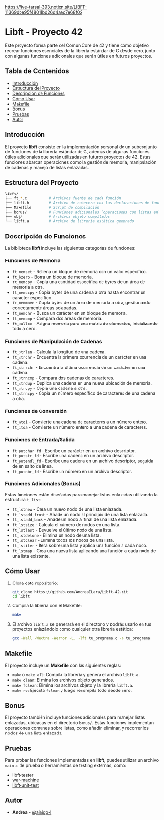 https://five-tarsal-393.notion.site/LIBFT-11369dbe95f48011bd26d4aec7e68f02
# Libft - Proyecto 42

Este proyecto forma parte del Comun Core de 42 y tiene como objetivo recrear funciones esenciales de la librería estándar de C desde cero, junto con algunas funciones adicionales que serán útiles en futuros proyectos.

## Tabla de Contenidos

- [Introducción](#introducción)
- [Estructura del Proyecto](#estructura-del-proyecto)
- [Descripción de Funciones](#descripción-de-funciones)
- [Cómo Usar](#cómo-usar)
- [Makefile](#makefile)
- [Bonus](#bonus)
- [Pruebas](#pruebas)
- [Autor](#autor)

## Introducción

El proyecto **libft** consiste en la implementación personal de un subconjunto de funciones de la librería estándar de C, además de algunas funciones útiles adicionales que serán utilizadas en futuros proyectos de 42. Estas funciones abarcan operaciones como la gestión de memoria, manipulación de cadenas y manejo de listas enlazadas.

## Estructura del Proyecto

```bash
libft/
├── ft_*.c          # Archivos fuente de cada función
├── libft.h         # Archivo de cabecera con las declaraciones de funciones
├── Makefile        # Script de compilación
├── bonus/          # Funciones adicionales (operaciones con listas enlazadas)
├── obj/            # Archivos objeto compilados
└── libft.a         # Archivo de librería estática generado

 ```
## Descripción de Funciones

La biblioteca **libft** incluye las siguientes categorías de funciones:

### Funciones de Memoria

- `ft_memset` - Rellena un bloque de memoria con un valor específico.
- `ft_bzero` - Borra un bloque de memoria.
- `ft_memcpy` - Copia una cantidad específica de bytes de un área de memoria a otra.
- `ft_memccpy` - Copia bytes de una cadena a otra hasta encontrar un carácter específico.
- `ft_memmove` - Copia bytes de un área de memoria a otra, gestionando correctamente áreas solapadas.
- `ft_memchr` - Busca un carácter en un bloque de memoria.
- `ft_memcmp` - Compara dos áreas de memoria.
- `ft_calloc` - Asigna memoria para una matriz de elementos, inicializando todo a cero.

### Funciones de Manipulación de Cadenas

- `ft_strlen` - Calcula la longitud de una cadena.
- `ft_strchr` - Encuentra la primera ocurrencia de un carácter en una cadena.
- `ft_strrchr` - Encuentra la última ocurrencia de un carácter en una cadena.
- `ft_strncmp` - Compara dos cadenas de caracteres.
- `ft_strdup` - Duplica una cadena en una nueva ubicación de memoria.
- `ft_strcpy` - Copia una cadena a otra.
- `ft_strncpy` - Copia un número específico de caracteres de una cadena a otra.

### Funciones de Conversión

- `ft_atoi` - Convierte una cadena de caracteres a un número entero.
- `ft_itoa` - Convierte un número entero a una cadena de caracteres.

### Funciones de Entrada/Salida

- `ft_putchar_fd` - Escribe un carácter en un archivo descriptor.
- `ft_putstr_fd` - Escribe una cadena en un archivo descriptor.
- `ft_putendl_fd` - Escribe una cadena en un archivo descriptor, seguida de un salto de línea.
- `ft_putnbr_fd` - Escribe un número en un archivo descriptor.

### Funciones Adicionales (Bonus)

Estas funciones están diseñadas para manejar listas enlazadas utilizando la estructura `t_list`:

- `ft_lstnew` - Crea un nuevo nodo de una lista enlazada.
- `ft_lstadd_front` - Añade un nodo al principio de una lista enlazada.
- `ft_lstadd_back` - Añade un nodo al final de una lista enlazada.
- `ft_lstsize` - Calcula el número de nodos en una lista.
- `ft_lstlast` - Devuelve el último nodo de una lista.
- `ft_lstdelone` - Elimina un nodo de una lista.
- `ft_lstclear` - Elimina todos los nodos de una lista.
- `ft_lstiter` - Itera sobre una lista y aplica una función a cada nodo.
- `ft_lstmap` - Crea una nueva lista aplicando una función a cada nodo de una lista existente.

## Cómo Usar

1. Clona este repositorio:

    ```bash
    git clone https://github.com/AndreaILara/Libft-42.git
    cd libft
    ```

2. Compila la librería con el Makefile:

    ```bash
    make
    ```

3. El archivo `libft.a` se generará en el directorio y podrás usarlo en tus proyectos enlazándolo como cualquier otra librería estática:

    ```bash
    gcc -Wall -Wextra -Werror -L. -lft tu_programa.c -o tu_programa
    ```

## Makefile

El proyecto incluye un **Makefile** con las siguientes reglas:

- `make` o `make all`: Compila la librería y genera el archivo `libft.a`.
- `make clean`: Elimina los archivos objeto generados.
- `make fclean`: Elimina los archivos objeto y la librería `libft.a`.
- `make re`: Ejecuta `fclean` y luego recompila todo desde cero.

## Bonus

El proyecto también incluye funciones adicionales para manejar listas enlazadas, ubicadas en el directorio `bonus/`. Estas funciones implementan operaciones comunes sobre listas, como añadir, eliminar, y recorrer los nodos de una lista enlazada.

## Pruebas

Para probar las funciones implementadas en **libft**, puedes utilizar un archivo `main.c` de prueba o herramientas de testing externas, como:

- [libft-tester](https://github.com/Tripouille/libftTester)
- [war-machine](https://github.com/ska42/libft-war-machine)
- [libft-unit-test](https://github.com/alelievr/libft-unit-test)

## Autor

- **Andrea** - [@ainigo-l](https://github.com/AndreaILara)

